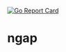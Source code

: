 <!--
Copyright 2024-present Intel Corporation
SPDX-License-Identifier: Apache-2.0
-->
[![Go Report Card](https://goreportcard.com/badge/github.com/omec-project/ngap)](https://goreportcard.com/report/github.com/omec-project/ngap)

# ngap

